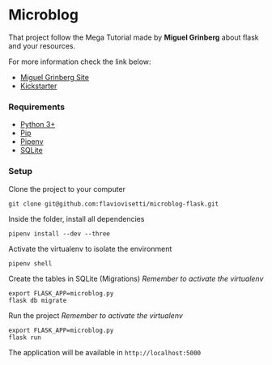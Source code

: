 # Microblog 

That project follow the Mega Tutorial made by **Miguel Grinberg** about flask and your resources.

For more information check the link below:

- [Miguel Grinberg Site](https://blog.miguelgrinberg.com/index)
- [Kickstarter](https://learn.miguelgrinberg.com/)

### Requirements

 - [Python 3+](https://www.python.org/)
 - [Pip](https://pypi.python.org/pypi/pip)
 - [Pipenv](https://github.com/pypa/pipenv)
 - [SQLite](https://www.sqlite.org/)

### Setup

Clone the project to your computer

```shell
git clone git@github.com:flaviovisetti/microblog-flask.git
```

Inside the folder, install all dependencies

```shell
pipenv install --dev --three
```

Activate the virtualenv to isolate the environment

```shell
pipenv shell
```

Create the tables in SQLite (Migrations)
*Remember to activate the virtualenv*

```shell
export FLASK_APP=microblog.py
flask db migrate
```

Run the project
*Remember to activate the virtualenv*

```shell
export FLASK_APP=microblog.py
flask run
```

The application will be available in `http://localhost:5000`